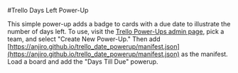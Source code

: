 #Trello Days Left Power-Up

This simple power-up adds a badge to cards with a due date to
illustrate the number of days left. To use, visit the [Trello
Power-Ups admin page](https://trello.com/power-ups/admin), pick a
team, and select "Create New Power-Up." Then add
[https://anjiro.github.io/trello_date_powerup/manifest.json](https://anjiro.github.io/trello_date_powerup/manifest.json) as the manifest.
Load a board and add the "Days Till Due" powerup.
